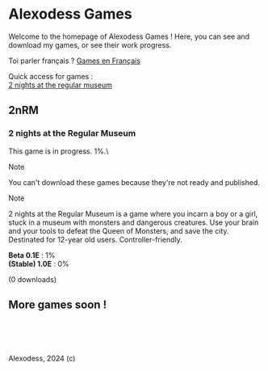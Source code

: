 # Alexodess Games
Welcome to the homepage of Alexodess Games ! Here, you can see and download my games, or see their work progress. 

Toi parler français ? [Games en Français](https://alexodess211.github.io/games/fr)

Quick access for games :\
[2 nights at the regular museum](#2nrm)

## 2nRM
### 2 nights at the Regular Museum
This game is in progress. 1%.\
> [!NOTE]
> You can't download these games because they're not ready and published.

> [!NOTE]
> 2 nights at the Regular Museum is a game where you incarn a boy or a girl, stuck in a museum with monsters and dangerous creatures. Use your brain and your tools to defeat the Queen of Monsters, and save the city. Destinated for 12-year old users. Controller-friendly.

**Beta 0.1E** : 1%\
**(Stable) 1.0E** : 0%

(0 downloads)

## More games soon !
\
\
\
\
Alexodess, 2024 (c)
